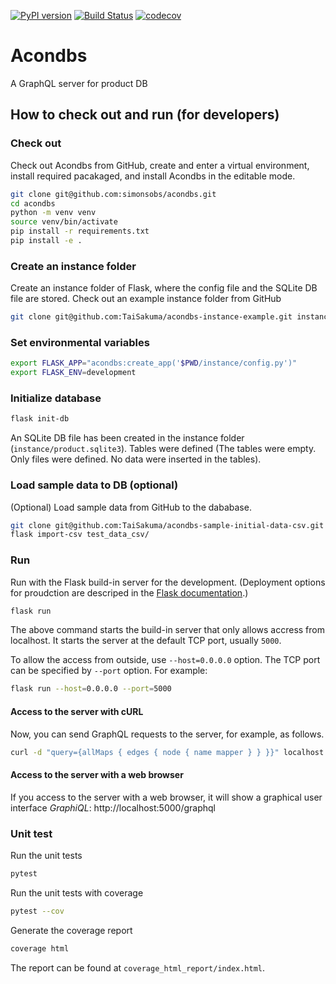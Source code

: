 [![PyPI version](https://badge.fury.io/py/acondbs.svg)](https://badge.fury.io/py/acondbs) [![Build Status](https://travis-ci.org/simonsobs/acondbs.svg?branch=master)](https://travis-ci.org/simonsobs/acondbs) [![codecov](https://codecov.io/gh/simonsobs/acondbs/branch/master/graph/badge.svg)](https://codecov.io/gh/simonsobs/acondbs)

# Acondbs

A GraphQL server for product DB

## How to check out and run (for developers)

### Check out

Check out Acondbs from GitHub, create and enter a virtual environment, install required pacakaged, and install Acondbs in the editable mode.

```bash
git clone git@github.com:simonsobs/acondbs.git
cd acondbs
python -m venv venv
source venv/bin/activate
pip install -r requirements.txt
pip install -e .
```

### Create an instance folder

Create an instance folder of Flask, where the config file and the SQLite DB file are stored. Check out an example instance folder from GitHub

```bash
git clone git@github.com:TaiSakuma/acondbs-instance-example.git instance
```

### Set environmental variables

```bash
export FLASK_APP="acondbs:create_app('$PWD/instance/config.py')"
export FLASK_ENV=development
```

### Initialize database

```bash
flask init-db
```

An SQLite DB file has been created in the instance folder (`instance/product.sqlite3`). Tables were defined (The tables were empty. Only files were defined. No data were inserted in the tables).

### Load sample data to DB (optional)

(Optional) Load sample data from GitHub to the dababase.

```bash
git clone git@github.com:TaiSakuma/acondbs-sample-initial-data-csv.git test_data_csv
flask import-csv test_data_csv/
```

### Run

Run with the Flask build-in server for the development. (Deployment options for proudction are descriped in the [Flask documentation](https://flask.palletsprojects.com/en/1.1.x/deploying/).)

```bash
flask run
```

The above command starts the build-in server that only allows accress from localhost. It starts the server at the default TCP port, usually `5000`.

To allow the access from outside, use `--host=0.0.0.0` option. The TCP port can be specified by `--port` option. For example:

```bash
flask run --host=0.0.0.0 --port=5000
```

#### Access to the server with cURL

Now, you can send GraphQL requests to the server, for example, as follows.

```bash
curl -d "query={allMaps { edges { node { name mapper } } }}" localhost:5000/graphql
```

#### Access to the server with a web browser

If you access to the server with a web browser, it will show a graphical user interface *GraphiQL*: http://localhost:5000/graphql

### Unit test

Run the unit tests

```bash
pytest
```

Run the unit tests with coverage

```bash
pytest --cov
```

Generate the coverage report

```bash
coverage html
```

The report can be found at `coverage_html_report/index.html`.

